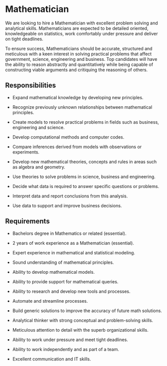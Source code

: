 # Mathematician

We are looking to hire a Mathematician with excellent problem solving and analytical skills. Mathematicians are expected to be detailed oriented, knowledgeable on statistics, work comfortably under pressure and deliver on tight deadlines.

To ensure success, Mathematicians should be accurate, structured and meticulous with a keen interest in solving practical problems that affect government, science, engineering and business. Top candidates will have the ability to reason abstractly and quantitatively while being capable of constructing viable arguments and critiquing the reasoning of others.

## Responsibilities

* Expand mathematical knowledge by developing new principles.

* Recognize previously unknown relationships between mathematical principles.

* Create models to resolve practical problems in fields such as business, engineering and science.

* Develop computational methods and computer codes.

* Compare inferences derived from models with observations or experiments.

* Develop new mathematical theories, concepts and rules in areas such as algebra and geometry.

* Use theories to solve problems in science, business and engineering.

* Decide what data is required to answer specific questions or problems.

* Interpret data and report conclusions from this analysis.

* Use data to support and improve business decisions.

## Requirements

* Bachelors degree in Mathematics or related (essential).

* 2 years of work experience as a Mathematician (essential).

* Expert experience in mathematical and statistical modeling.

* Sound understanding of mathematical principles.

* Ability to develop mathematical models.

* Ability to provide support for mathematical queries.

* Ability to research and develop new tools and processes.

* Automate and streamline processes.

* Build generic solutions to improve the accuracy of future math solutions.

* Analytical thinker with strong conceptual and problem-solving skills.

* Meticulous attention to detail with the superb organizational skills.

* Ability to work under pressure and meet tight deadlines.

* Ability to work independently and as part of a team.

* Excellent communication and IT skills.

